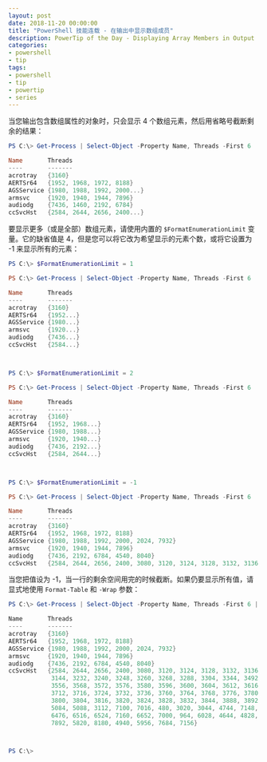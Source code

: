 ```yaml
---
layout: post
date: 2018-11-20 00:00:00
title: "PowerShell 技能连载 - 在输出中显示数组成员"
description: PowerTip of the Day - Displaying Array Members in Output
categories:
- powershell
- tip
tags:
- powershell
- tip
- powertip
- series
---
```

当您输出包含数组属性的对象时，只会显示 4 个数组元素，然后用省略号截断剩余的结果：

```powershell
PS C:\> Get-Process | Select-Object -Property Name, Threads -First 6

Name       Threads
----       -------
acrotray   {3160}
AERTSr64   {1952, 1968, 1972, 8188}
AGSService {1980, 1988, 1992, 2000...}
armsvc     {1920, 1940, 1944, 7896}
audiodg    {7436, 1460, 2192, 6784}
ccSvcHst   {2584, 2644, 2656, 2400...}
```

要显示更多（或是全部）数组元素，请使用内置的 `$FormatEnumerationLimit` 变量。它的缺省值是 4，但是您可以将它改为希望显示的元素个数，或将它设置为 -1 来显示所有的元素：

```powershell
PS C:\> $FormatEnumerationLimit = 1

PS C:\> Get-Process | Select-Object -Property Name, Threads -First 6

Name       Threads
----       -------
acrotray   {3160}
AERTSr64   {1952...}
AGSService {1980...}
armsvc     {1920...}
audiodg    {7436...}
ccSvcHst   {2584...}



PS C:\> $FormatEnumerationLimit = 2

PS C:\> Get-Process | Select-Object -Property Name, Threads -First 6

Name       Threads
----       -------
acrotray   {3160}
AERTSr64   {1952, 1968...}
AGSService {1980, 1988...}
armsvc     {1920, 1940...}
audiodg    {7436, 2192...}
ccSvcHst   {2584, 2644...}



PS C:\> $FormatEnumerationLimit = -1

PS C:\> Get-Process | Select-Object -Property Name, Threads -First 6

Name       Threads
----       -------
acrotray   {3160}
AERTSr64   {1952, 1968, 1972, 8188}
AGSService {1980, 1988, 1992, 2000, 2024, 7932}
armsvc     {1920, 1940, 1944, 7896}
audiodg    {7436, 2192, 6784, 4540, 8040}
ccSvcHst   {2584, 2644, 2656, 2400, 3080, 3120, 3124, 3128, 3132, 3136, 3140,...
```

当您把值设为 -1，当一行的剩余空间用完的时候截断。如果仍要显示所有值，请显式地使用 `Format-Table` 和 `-Wrap` 参数：

```powershell
PS C:\> Get-Process | Select-Object -Property Name, Threads -First 6 | Format-Table -Wrap

Name       Threads
----       -------
acrotray   {3160}
AERTSr64   {1952, 1968, 1972, 8188}
AGSService {1980, 1988, 1992, 2000, 2024, 7932}
armsvc     {1920, 1940, 1944, 7896}
audiodg    {7436, 2192, 6784, 4540, 8040}
ccSvcHst   {2584, 2644, 2656, 2400, 3080, 3120, 3124, 3128, 3132, 3136, 3140,
            3144, 3232, 3240, 3248, 3260, 3268, 3288, 3304, 3344, 3492, 3552,
            3556, 3568, 3572, 3576, 3580, 3596, 3600, 3604, 3612, 3616, 3708,
            3712, 3716, 3724, 3732, 3736, 3760, 3764, 3768, 3776, 3780, 3796,
            3800, 3804, 3816, 3820, 3824, 3828, 3832, 3844, 3888, 3892, 4232,
            5084, 5088, 3112, 7100, 7016, 480, 3020, 3044, 4744, 7148, 1828,
            6476, 6516, 6524, 7160, 6652, 7000, 964, 6028, 4644, 4828, 6664,
            7892, 5820, 8180, 4940, 5956, 7684, 7156}



PS C:\>
```

<!--本文国际来源：[Displaying Array Members in Output](https://community.idera.com/database-tools/powershell/powertips/b/tips/posts/displaying-array-members-in-output)-->
